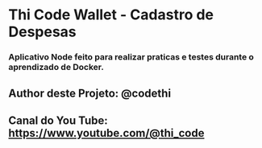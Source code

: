 # Thi Code Wallet - Cadastro de Despesas

### Aplicativo Node feito para realizar praticas e testes durante o aprendizado de Docker.

## Author deste Projeto: @codethi
## Canal do You Tube: https://www.youtube.com/@thi_code
